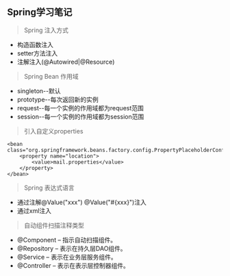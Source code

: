 ## Spring学习笔记

> Spring 注入方式

* 构造函数注入
* setter方法注入
* 注解注入(@Autowired|@Resource)

> Spring Bean 作用域

* singleton--默认
* prototype--每次返回新的实例
* request--每一个实例的作用域都为request范围
* session--每一个实例的作用域都为session范围

> 引入自定义properties
```
<bean class="org.springframework.beans.factory.config.PropertyPlaceholderConfigurer">
    <property name="location">
        <value>mail.properties</value>
    </property>
</bean>
```

> Spring 表达式语言
* 通过注解@Value("xxx") @Value("#{xxx}")注入
* 通过xml注入

> 自动组件扫描注释类型
* @Component – 指示自动扫描组件。
* @Repository – 表示在持久层DAO组件。
* @Service – 表示在业务层服务组件。
* @Controller – 表示在表示层控制器组件。